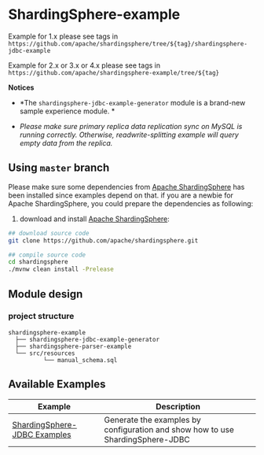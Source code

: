 # ShardingSphere-example

Example for 1.x please see tags in `https://github.com/apache/shardingsphere/tree/${tag}/shardingsphere-jdbc-example`

Example for 2.x or 3.x or 4.x please see tags in `https://github.com/apache/shardingsphere-example/tree/${tag}`

**Notices**

- *The `shardingsphere-jdbc-example-generator` module is a brand-new sample experience module. *

- *Please make sure primary replica data replication sync on MySQL is running correctly. Otherwise, readwrite-splitting example will query empty data from the replica.*

## Using `master` branch

Please make sure some dependencies from [Apache ShardingSphere](https://github.com/apache/shardingsphere) has been installed since examples depend on that.
if you are a newbie for Apache ShardingSphere, you could prepare the dependencies as following: 

1. download and install [Apache ShardingSphere](https://github.com/apache/shardingsphere):

```bash
## download source code
git clone https://github.com/apache/shardingsphere.git

## compile source code
cd shardingsphere
./mvnw clean install -Prelease
```

## Module design

### project structure

```
shardingsphere-example
  ├── shardingsphere-jdbc-example-generator
  ├── shardingsphere-parser-example
  └── src/resources
          └── manual_schema.sql
```

## Available Examples

| Example                                                                         | Description                                                                    |
|---------------------------------------------------------------------------------|--------------------------------------------------------------------------------|
| [ShardingSphere-JDBC Examples](shardingsphere-jdbc-example-generator/README.md) | Generate the examples by configuration and show how to use ShardingSphere-JDBC |
